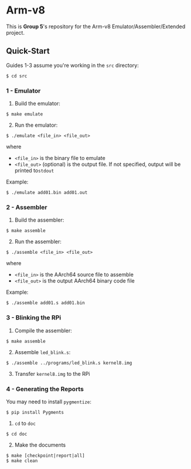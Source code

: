# Arm-v8

This is **Group 5**'s repository for the Arm-v8 Emulator/Assembler/Extended project.

## Quick-Start

Guides 1-3 assume you're working in the `src` directory:
```shell
$ cd src
```

### 1 - Emulator
1. Build the emulator:
```shell
$ make emulate
```
2. Run the emulator:
```shell
$ ./emulate <file_in> <file_out>
```
where
- `<file_in>` is the binary file to emulate
- `<file_out>` (optional) is the output file. If not specified, output will be printed to`stdout`

Example:
```shell
$ ./emulate add01.bin add01.out
```

### 2 - Assembler
1. Build the assembler:
```shell
$ make assemble
```
2. Run the assembler:
```shell
$ ./assemble <file_in> <file_out>
```
where
- `<file_in>` is the AArch64 source file to assemble
- `<file_out>` is the output AArch64 binary code file

Example:
```shell
$ ./assemble add01.s add01.bin
```

### 3 - Blinking the RPi
1. Compile the assembler:
```shell
$ make assemble
```
2. Assemble `led_blink.s`:
```shell
$ ./assemble ../programs/led_blink.s kernel8.img
```
3. Transfer `kernel8.img` to the RPi

### 4 - Generating the Reports

You may need to install `pygmentize`:

```shell
$ pip install Pygments
```

1. `cd` to `doc`
```shell
$ cd doc
```

2. Make the documents
```shell
$ make [checkpoint|report|all]
$ make clean
```
